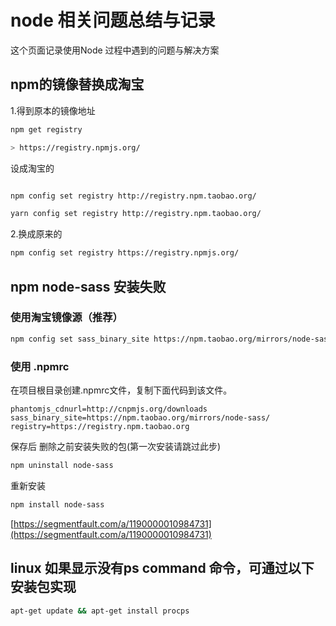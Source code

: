 # node 相关问题总结与记录

这个页面记录使用Node 过程中遇到的问题与解决方案

## npm的镜像替换成淘宝

1.得到原本的镜像地址

```bash
npm get registry 

> https://registry.npmjs.org/

```

设成淘宝的

```bash

npm config set registry http://registry.npm.taobao.org/

yarn config set registry http://registry.npm.taobao.org/

```

2.换成原来的

```bash
npm config set registry https://registry.npmjs.org/
```

## npm  node-sass 安装失败

### 使用淘宝镜像源（推荐）

```bash
npm config set sass_binary_site https://npm.taobao.org/mirrors/node-sass/
```

### 使用 .npmrc

在项目根目录创建.npmrc文件，复制下面代码到该文件。

```npmrc
phantomjs_cdnurl=http://cnpmjs.org/downloads
sass_binary_site=https://npm.taobao.org/mirrors/node-sass/
registry=https://registry.npm.taobao.org
```

保存后 删除之前安装失败的包(第一次安装请跳过此步)

```bash
npm uninstall node-sass
```

重新安装

```bash
npm install node-sass
```

[https://segmentfault.com/a/1190000010984731](https://segmentfault.com/a/1190000010984731)

## linux 如果显示没有ps command 命令，可通过以下安装包实现

```bash
apt-get update && apt-get install procps
```
